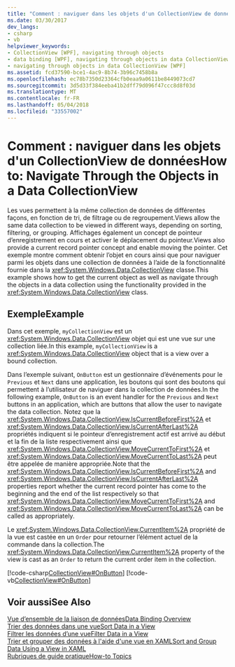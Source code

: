 ```yaml
---
title: "Comment : naviguer dans les objets d'un CollectionView de données"
ms.date: 03/30/2017
dev_langs:
- csharp
- vb
helpviewer_keywords:
- CollectionView [WPF], navigating through objects
- data binding [WPF], navigating through objects in data CollectionView
- navigating through objects in data CollectionView [WPF]
ms.assetid: fcd37590-bce1-4ac9-8b74-3b96c7458b8a
ms.openlocfilehash: ec78b7350d23364cfb0eaa9a0611be8449073cd7
ms.sourcegitcommit: 3d5d33f384eeba41b2dff79d096f47ccc8d8f03d
ms.translationtype: MT
ms.contentlocale: fr-FR
ms.lasthandoff: 05/04/2018
ms.locfileid: "33557002"
---
```

# <a name="how-to-navigate-through-the-objects-in-a-data-collectionview"></a><span data-ttu-id="2604f-102">Comment : naviguer dans les objets d'un CollectionView de données</span><span class="sxs-lookup"><span data-stu-id="2604f-102">How to: Navigate Through the Objects in a Data CollectionView</span></span>
<span data-ttu-id="2604f-103">Les vues permettent à la même collection de données de différentes façons, en fonction de tri, de filtrage ou de regroupement.</span><span class="sxs-lookup"><span data-stu-id="2604f-103">Views allow the same data collection to be viewed in different ways, depending on sorting, filtering, or grouping.</span></span> <span data-ttu-id="2604f-104">Affichages également un concept de pointeur d’enregistrement en cours et activer le déplacement du pointeur.</span><span class="sxs-lookup"><span data-stu-id="2604f-104">Views also provide a current record pointer concept and enable moving the pointer.</span></span> <span data-ttu-id="2604f-105">Cet exemple montre comment obtenir l’objet en cours ainsi que pour naviguer parmi les objets dans une collection de données à l’aide de la fonctionnalité fournie dans la <xref:System.Windows.Data.CollectionView> classe.</span><span class="sxs-lookup"><span data-stu-id="2604f-105">This example shows how to get the current object as well as navigate through the objects in a data collection using the functionality provided in the <xref:System.Windows.Data.CollectionView> class.</span></span>  
  
## <a name="example"></a><span data-ttu-id="2604f-106">Exemple</span><span class="sxs-lookup"><span data-stu-id="2604f-106">Example</span></span>  
 <span data-ttu-id="2604f-107">Dans cet exemple, `myCollectionView` est un <xref:System.Windows.Data.CollectionView> objet qui est une vue sur une collection liée.</span><span class="sxs-lookup"><span data-stu-id="2604f-107">In this example, `myCollectionView` is a <xref:System.Windows.Data.CollectionView> object that is a view over a bound collection.</span></span>  
  
 <span data-ttu-id="2604f-108">Dans l’exemple suivant, `OnButton` est un gestionnaire d’événements pour le `Previous` et `Next` dans une application, les boutons qui sont des boutons qui permettent à l’utilisateur de naviguer dans la collection de données.</span><span class="sxs-lookup"><span data-stu-id="2604f-108">In the following example, `OnButton` is an event handler for the `Previous` and `Next` buttons in an application, which are buttons that allow the user to navigate the data collection.</span></span> <span data-ttu-id="2604f-109">Notez que la <xref:System.Windows.Data.CollectionView.IsCurrentBeforeFirst%2A> et <xref:System.Windows.Data.CollectionView.IsCurrentAfterLast%2A> propriétés indiquent si le pointeur d’enregistrement actif est arrivé au début et la fin de la liste respectivement ainsi que <xref:System.Windows.Data.CollectionView.MoveCurrentToFirst%2A> et <xref:System.Windows.Data.CollectionView.MoveCurrentToLast%2A> peut être appelée de manière appropriée.</span><span class="sxs-lookup"><span data-stu-id="2604f-109">Note that the <xref:System.Windows.Data.CollectionView.IsCurrentBeforeFirst%2A> and <xref:System.Windows.Data.CollectionView.IsCurrentAfterLast%2A> properties report whether the current record pointer has come to the beginning and the end of the list respectively so that <xref:System.Windows.Data.CollectionView.MoveCurrentToFirst%2A> and <xref:System.Windows.Data.CollectionView.MoveCurrentToLast%2A> can be called as appropriately.</span></span>  
  
 <span data-ttu-id="2604f-110">Le <xref:System.Windows.Data.CollectionView.CurrentItem%2A> propriété de la vue est castée en un `Order` pour retourner l’élément actuel de la commande dans la collection.</span><span class="sxs-lookup"><span data-stu-id="2604f-110">The <xref:System.Windows.Data.CollectionView.CurrentItem%2A> property of the view is cast as an `Order` to return the current order item in the collection.</span></span>  
  
 [!code-csharp[CollectionView#OnButton](../../../../samples/snippets/csharp/VS_Snippets_Wpf/CollectionView/CSharp/Page1.xaml.cs#onbutton)]
 [!code-vb[CollectionView#OnButton](../../../../samples/snippets/visualbasic/VS_Snippets_Wpf/CollectionView/VisualBasic/Page1.xaml.vb#onbutton)]  
  
## <a name="see-also"></a><span data-ttu-id="2604f-111">Voir aussi</span><span class="sxs-lookup"><span data-stu-id="2604f-111">See Also</span></span>  
 [<span data-ttu-id="2604f-112">Vue d’ensemble de la liaison de données</span><span class="sxs-lookup"><span data-stu-id="2604f-112">Data Binding Overview</span></span>](../../../../docs/framework/wpf/data/data-binding-overview.md)  
 [<span data-ttu-id="2604f-113">Trier des données dans une vue</span><span class="sxs-lookup"><span data-stu-id="2604f-113">Sort Data in a View</span></span>](../../../../docs/framework/wpf/data/how-to-sort-data-in-a-view.md)  
 [<span data-ttu-id="2604f-114">Filtrer les données d’une vue</span><span class="sxs-lookup"><span data-stu-id="2604f-114">Filter Data in a View</span></span>](../../../../docs/framework/wpf/data/how-to-filter-data-in-a-view.md)  
 [<span data-ttu-id="2604f-115">Trier et grouper des données à l'aide d'une vue en XAML</span><span class="sxs-lookup"><span data-stu-id="2604f-115">Sort and Group Data Using a View in XAML</span></span>](../../../../docs/framework/wpf/data/how-to-sort-and-group-data-using-a-view-in-xaml.md)  
 [<span data-ttu-id="2604f-116">Rubriques de guide pratique</span><span class="sxs-lookup"><span data-stu-id="2604f-116">How-to Topics</span></span>](../../../../docs/framework/wpf/data/data-binding-how-to-topics.md)
